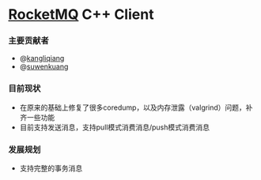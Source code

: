 [RocketMQ](https://github.com/alibaba/RocketMQ) C++ Client
===================

### 主要贡献者
* @[kangliqiang](https://github.com/kangliqiang)
* @[suwenkuang](suwenkuang@tencent.com)

### 目前现状
* 在原来的基础上修复了很多coredump，以及内存泄露（valgrind）问题，补齐一些功能
* 目前支持发送消息，支持pull模式消费消息/push模式消费消息

### 发展规划
* 支持完整的事务消息
